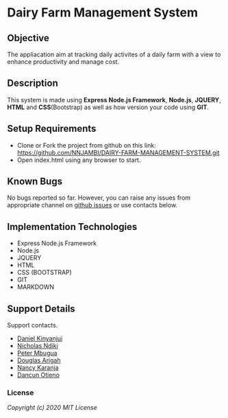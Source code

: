 # Dairy Farm Management System

## Objective
The appliacation aim at tracking daily activites of a daily farm with a view to enhance productivity and manage cost.

## Description
This system is made using **Express Node.js Framework**, **Node.js**, **JQUERY**, **HTML** and **CSS**(Bootstrap) as well as how version your code using **GIT**.

## Setup Requirements
* Clone or Fork the project from github on this link: https://github.com/NNJAMBI/DAIRY-FARM-MANAGEMENT-SYSTEM.git 
* Open index.html using any browser to start.

## Known Bugs
No bugs reported so far. However, you can raise any issues from appropriate channel on [github issues](https://github.com/NNJAMBI/DAIRY-FARM-MANAGEMENT-SYSTEM/issues) or use contacts below.

## Implementation Technologies
* Express Node.js Framework
* Node.js
* JQUERY
* HTML
* CSS (BOOTSTRAP)
* GIT
* MARKDOWN

## Support Details
Support contacts.
* [Daniel Kinyanjui](https://github.com/danjoki/)
* [Nicholas Ndiki](https://github.com/NdiklasTheCoder/)
* [Peter Mbugua](https://github.com/mbuguap928/)
* [Douglas Arigah](https://github.com/darigah/)
* [Nancy Karanja](https://github.com/nnjambi/)
* [Dancun Otieno](https://github.com/Duncankenji/)

### License
_Copyright (c) 2020 MIT License_